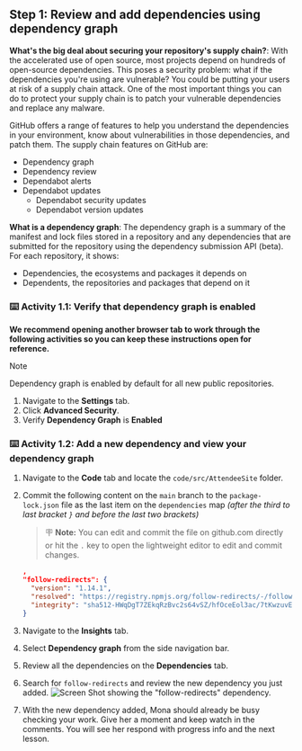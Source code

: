 ## Step 1: Review and add dependencies using dependency graph

**What's the big deal about securing your repository's supply chain?**: With the accelerated use of open source, most projects depend on hundreds of open-source dependencies. This poses a security problem: what if the dependencies you're using are vulnerable? You could be putting your users at risk of a supply chain attack. One of the most important things you can do to protect your supply chain is to patch your vulnerable dependencies and replace any malware.

GitHub offers a range of features to help you understand the dependencies in your environment, know about vulnerabilities in those dependencies, and patch them. The supply chain features on GitHub are:

- Dependency graph
- Dependency review
- Dependabot alerts
- Dependabot updates
  - Dependabot security updates
  - Dependabot version updates

**What is a dependency graph**: The dependency graph is a summary of the manifest and lock files stored in a repository and any dependencies that are submitted for the repository using the dependency submission API (beta). For each repository, it shows:

- Dependencies, the ecosystems and packages it depends on
- Dependents, the repositories and packages that depend on it

### :keyboard: Activity 1.1: Verify that dependency graph is enabled

**We recommend opening another browser tab to work through the following activities so you can keep these instructions open for reference.**

>[!NOTE]
> Dependency graph is enabled by default for all new public repositories.

1. Navigate to the **Settings** tab.
1. Click **Advanced Security**.
1. Verify **Dependency Graph** is **Enabled**

### :keyboard: Activity 1.2: Add a new dependency and view your dependency graph

1. Navigate to the **Code** tab and locate the `code/src/AttendeeSite` folder.
1. Commit the following content on the `main` branch to the `package-lock.json` file as the last item on the `dependencies` map _(after the third to last bracket `}` and before the last two brackets)_

    > 🪧 **Note:** You can edit and commit the file on github.com directly or hit the `.` key to open the lightweight editor to edit and commit changes.

    ```json
    ,
    "follow-redirects": {
      "version": "1.14.1",
      "resolved": "https://registry.npmjs.org/follow-redirects/-/follow-redirects-1.14.1.tgz",
      "integrity": "sha512-HWqDgT7ZEkqRzBvc2s64vSZ/hfOceEol3ac/7tKwzuvEyWx3/4UegXh5oBOIotkGsObyk3xznnSRVADBgWSQVg=="
    }
    ```

1. Navigate to the **Insights** tab.
1. Select **Dependency graph** from the side navigation bar.
1. Review all the dependencies on the **Dependencies** tab.
1. Search for `follow-redirects` and review the new dependency you just added.
   ![Screen Shot showing the "follow-redirects" dependency.](https://user-images.githubusercontent.com/6351798/196288729-734e3319-c5d7-4f35-a19c-676c12f0e27d.png)
1. With the new dependency added, Mona should already be busy checking your work. Give her a moment and keep watch in the comments. You will see her respond with progress info and the next lesson.
